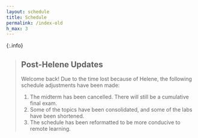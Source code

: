 ```yaml
---
layout: schedule
title: Schedule
permalink: /index-old
h_max: 3
---
```


{:.info}
> ## Post-Helene Updates
> Welcome back! Due to the time lost because of Helene, the following schedule adjustments have been made:
> 
> 1. The midterm has been cancelled. There will still be a cumulative final exam.
> 2. Some of the topics have been consolidated, and some of the labs have been shortened.
> 3. The schedule has been reformatted to be more conducive to remote learning.